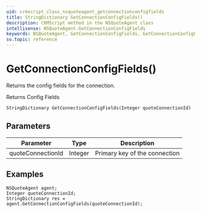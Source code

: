 ```yaml
---
uid: crmscript_class_nsquoteagent_getconnectionconfigfields
title: StringDictionary GetConnectionConfigFields()
description: CRMScript method in the NSQuoteAgent class
intellisense: NSQuoteAgent.GetConnectionConfigFields
keywords: NSQuoteAgent, GetConnectionConfigFields, GetConnectionConfigFields(Integer)
so.topic: reference
---
```


# GetConnectionConfigFields()

Returns the config fields for the connection.

Returns Config Fields

`StringDictionary GetConnectionConfigFields(Integer quoteConnectionId)`

## Parameters

| Parameter | Type | Description |
|---|---|---|
| quoteConnectionId | Integer | Primary key of the connection |

## Examples

```crmscript
NSQuoteAgent agent;
Integer quoteConnectionId;
StringDictionary res = agent.GetConnectionConfigFields(quoteConnectionId);
```

